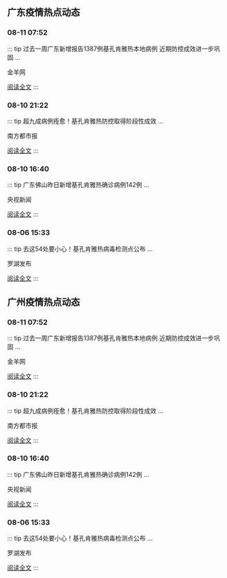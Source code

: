 
## 广东疫情热点动态

  
### 08-11 07:52
::: tip 过去一周广东新增报告1387例基孔肯雅热本地病例 近期防控成效进一步巩固
...

金羊网

[阅读全文](https://view.inews.qq.com/a/20250811A01M2Q00?uid=08fb476a5200eabc&chlid=_qqnews_custom_search_pictext&suid=8QIf3n9a7YEVvTfY5QM%3D&c_buffer=aid%3D20250811A01M2Q00%3Bappver%3D7.7.10%3Bts%3D1754876224391&sign=AAwcU3%2BNU3wOzOXnNLs%2BjZGzEFG%2Bl%2FkY33VPYCkLMxW%2BY18cMEY%2FiEhKxQnLXyAvxzApzGZKZblqui1ZcAktBiTgKb%2FOzkWY6r6V2l880NBwWbh2G42sQV%2BsQreGEqIzJCvhqCQq)
:::

### 08-10 21:22
::: tip 超九成病例痊愈！基孔肯雅热防控取得阶段性成效
...

南方都市报

[阅读全文](https://view.inews.qq.com/a/20250810A05M8J00?uid=08fb476a5200eabc&chlid=_qqnews_custom_search_pictext&suid=8QIf3n9a7YEVvTfY5QM%3D&c_buffer=aid%3D20250810A05M8J00%3Bappver%3D7.7.10%3Bts%3D1754876253286&sign=AAwkUZr4lL2WmSVTIutqn7cc6zbyBEUGhPqTx67TY93iBpOPUuV5sG0tbv27Anm%2BFvvL1Cd6Ykrpque2OQ84hah22m54Usd3vY4EhswlT8qT%2FRwZOkvhqI%2Bi7%2FwPJfaFPeLQrN%2Be)
:::

### 08-10 16:40
::: tip 广东佛山昨日新增基孔肯雅热确诊病例142例
...

央视新闻

[阅读全文](https://view.inews.qq.com/a/20250810A04F9K00?uid=08fb476a5200eabc&chlid=_qqnews_custom_search_pictext&suid=8QIf3n9a7YEVvTfY5QM%3D&c_buffer=aid%3D20250810A04F9K00%3Bappver%3D7.7.10%3Bts%3D1754876336578&sign=AAwXTRwWlawOUmtQcEeX4Bm26TPQejR4PNXvpeEtLsEiHqVZCR1gCJFYs76gQzwo3a9VsBmmlqU57cRjgIQc2aeRN%2B0L21AcebhJn5PgdQSdubsF9k99q32iYT9BBlXJjqw64WZs)
:::

### 08-06 15:33
::: tip 去这54处要小心！基孔肯雅热病毒检测点公布
...

罗湖发布

[阅读全文](https://view.inews.qq.com/a/20250806A05U6E00?uid=08fb476a5200eabc&chlid=_qqnews_custom_search_pictext&suid=8QIf3n9a7YEVvTfY5QM%3D&c_buffer=aid%3D20250806A05U6E00%3Bappver%3D7.7.10%3Bts%3D1754469815318&sign=AAw4lx5gm32jm3kHbC1E7Nrrmv6DOKyzkx6fM49uxVvr%2BPL6soE%2Bxdu5bgXiAIotnME%2FkQnpPnsLB6qzYLPcOkgmeWVcdyw%2BmA%2BjFFo6r9%2BIzFXh0myN7KwBXrwrk63FdvFpoU24)
:::


## 广州疫情热点动态

  
### 08-11 07:52
::: tip 过去一周广东新增报告1387例基孔肯雅热本地病例 近期防控成效进一步巩固
...

金羊网

[阅读全文](https://view.inews.qq.com/a/20250811A01M2Q00?uid=08fb476a5200eabc&chlid=_qqnews_custom_search_pictext&suid=8QIf3n9a7YEVvTfY5QM%3D&c_buffer=aid%3D20250811A01M2Q00%3Bappver%3D7.7.10%3Bts%3D1754876224391&sign=AAwcU3%2BNU3wOzOXnNLs%2BjZGzEFG%2Bl%2FkY33VPYCkLMxW%2BY18cMEY%2FiEhKxQnLXyAvxzApzGZKZblqui1ZcAktBiTgKb%2FOzkWY6r6V2l880NBwWbh2G42sQV%2BsQreGEqIzJCvhqCQq)
:::

### 08-10 21:22
::: tip 超九成病例痊愈！基孔肯雅热防控取得阶段性成效
...

南方都市报

[阅读全文](https://view.inews.qq.com/a/20250810A05M8J00?uid=08fb476a5200eabc&chlid=_qqnews_custom_search_pictext&suid=8QIf3n9a7YEVvTfY5QM%3D&c_buffer=aid%3D20250810A05M8J00%3Bappver%3D7.7.10%3Bts%3D1754876253286&sign=AAwkUZr4lL2WmSVTIutqn7cc6zbyBEUGhPqTx67TY93iBpOPUuV5sG0tbv27Anm%2BFvvL1Cd6Ykrpque2OQ84hah22m54Usd3vY4EhswlT8qT%2FRwZOkvhqI%2Bi7%2FwPJfaFPeLQrN%2Be)
:::

### 08-10 16:40
::: tip 广东佛山昨日新增基孔肯雅热确诊病例142例
...

央视新闻

[阅读全文](https://view.inews.qq.com/a/20250810A04F9K00?uid=08fb476a5200eabc&chlid=_qqnews_custom_search_pictext&suid=8QIf3n9a7YEVvTfY5QM%3D&c_buffer=aid%3D20250810A04F9K00%3Bappver%3D7.7.10%3Bts%3D1754876336578&sign=AAwXTRwWlawOUmtQcEeX4Bm26TPQejR4PNXvpeEtLsEiHqVZCR1gCJFYs76gQzwo3a9VsBmmlqU57cRjgIQc2aeRN%2B0L21AcebhJn5PgdQSdubsF9k99q32iYT9BBlXJjqw64WZs)
:::

### 08-06 15:33
::: tip 去这54处要小心！基孔肯雅热病毒检测点公布
...

罗湖发布

[阅读全文](https://view.inews.qq.com/a/20250806A05U6E00?uid=08fb476a5200eabc&chlid=_qqnews_custom_search_pictext&suid=8QIf3n9a7YEVvTfY5QM%3D&c_buffer=aid%3D20250806A05U6E00%3Bappver%3D7.7.10%3Bts%3D1754469815318&sign=AAw4lx5gm32jm3kHbC1E7Nrrmv6DOKyzkx6fM49uxVvr%2BPL6soE%2Bxdu5bgXiAIotnME%2FkQnpPnsLB6qzYLPcOkgmeWVcdyw%2BmA%2BjFFo6r9%2BIzFXh0myN7KwBXrwrk63FdvFpoU24)
:::

